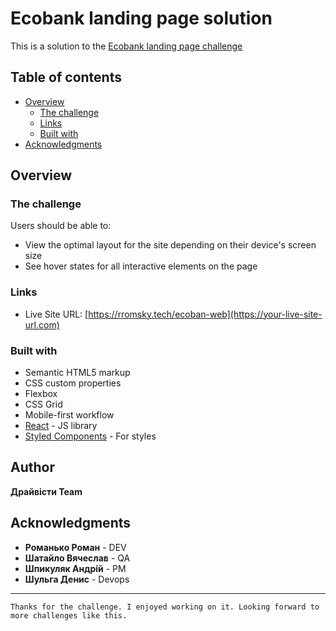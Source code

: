# Ecobank landing page solution

This is a solution to the 
[Ecobank landing page challenge](https://rromsky.tech/ecobank-web)

## Table of contents

- [Overview](#overview)
  - [The challenge](#the-challenge)
  - [Links](#links)
  - [Built with](#built-with)
- [Acknowledgments](#acknowledgments)

## Overview

### The challenge

Users should be able to:

- View the optimal layout for the site depending on their device's screen size
- See hover states for all interactive elements on the page

### Links

- Live Site URL: [https://rromsky.tech/ecoban-web](https://your-live-site-url.com)

### Built with

- Semantic HTML5 markup
- CSS custom properties
- Flexbox
- CSS Grid
- Mobile-first workflow
- [React](https://reactjs.org/) - JS library
- [Styled Components](https://styled-components.com/) - For styles


## Author

**Драйвісти Team**

## Acknowledgments
- **Романько Роман** - DEV
- **Шатайло Вячеслав** - QA
- **Шпикуляк Андрій** - PM
- **Шульга Денис** - Devops
****
```Thanks for the challenge. I enjoyed working on it. Looking forward to more challenges like this.```
